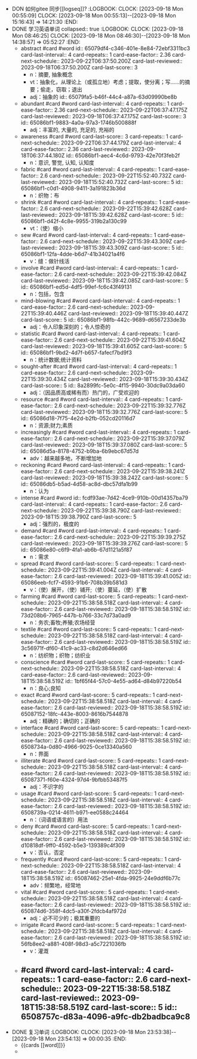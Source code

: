 - DON 如何gitee 同步[[logseq]]?
  :LOGBOOK:
  CLOCK: [2023-09-18 Mon 00:55:09]
  CLOCK: [2023-09-18 Mon 00:55:13]--[2023-09-18 Mon 15:16:43] =>  14:21:30
  :END:
- DONE 学习英语单词
  collapsed:: true
  :LOGBOOK:
  CLOCK: [2023-09-18 Mon 08:46:25]
  CLOCK: [2023-09-18 Mon 08:46:30]--[2023-09-18 Mon 14:38:57] =>  05:52:27
  :END:
	- abstract #card #word
	  id:: 65079df4-c346-401e-8e84-72ebf3311bc3
	  card-last-interval:: 4
	  card-repeats:: 1
	  card-ease-factor:: 2.36
	  card-next-schedule:: 2023-09-22T06:37:50.200Z
	  card-last-reviewed:: 2023-09-18T06:37:50.200Z
	  card-last-score:: 3
		- n：摘要, 抽象概念
		- vt：抽象化，从理论上（或孤立地）考虑；提取，使分离；写……的摘要；偷走，窃取；退出
		- adj：抽象的
		  id:: 65079fa5-b46f-44c4-a87a-63d09990be8b
	- abundant #card #word
	  card-last-interval:: 4
	  card-repeats:: 1
	  card-ease-factor:: 2.36
	  card-next-schedule:: 2023-09-22T06:37:47.175Z
	  card-last-reviewed:: 2023-09-18T06:37:47.175Z
	  card-last-score:: 3
	  id:: 65086bf1-9883-4a0a-97a3-1746b500888f
		- adj：丰富的, 大量的, 充足的, 充裕的
	- awareness #card #word
	  card-last-score:: 3
	  card-repeats:: 1
	  card-next-schedule:: 2023-09-22T06:37:44.179Z
	  card-last-interval:: 4
	  card-ease-factor:: 2.36
	  card-last-reviewed:: 2023-09-18T06:37:44.180Z
	  id:: 65086bf1-aec4-4c6d-9793-42e70f3feb2f
		- n：意识, 警觉, 认知, 认知度
	- fabric #card #word
	  card-last-interval:: 4
	  card-repeats:: 1
	  card-ease-factor:: 2.6
	  card-next-schedule:: 2023-09-22T15:52:40.732Z
	  card-last-reviewed:: 2023-09-18T15:52:40.732Z
	  card-last-score:: 5
	  id:: 65086bf1-c0d1-4908-9411-3a191823b36d
		- n：织物：布
	- shrink #card #word
	  card-last-interval:: 4
	  card-repeats:: 1
	  card-ease-factor:: 2.6
	  card-next-schedule:: 2023-09-22T15:39:42.628Z
	  card-last-reviewed:: 2023-09-18T15:39:42.628Z
	  card-last-score:: 5
	  id:: 65086bf1-d42f-4c8e-9955-319b2a130c99
		- vt：（使）缩小
	- sew #card #word
	  card-last-interval:: 4
	  card-repeats:: 1
	  card-ease-factor:: 2.6
	  card-next-schedule:: 2023-09-22T15:39:43.309Z
	  card-last-reviewed:: 2023-09-18T15:39:43.309Z
	  card-last-score:: 5
	  id:: 65086bf1-12fa-4dde-b6d7-41b34021a4f6
		- v：缝：做针线活
	- involve #card #word
	  card-last-interval:: 4
	  card-repeats:: 1
	  card-ease-factor:: 2.6
	  card-next-schedule:: 2023-09-22T15:39:42.084Z
	  card-last-reviewed:: 2023-09-18T15:39:42.085Z
	  card-last-score:: 5
	  id:: 65086bf1-ed5d-4df5-99ef-fc6c43f49131
		- n：包括，包含
	- mind-blowing #card #word
	  card-last-interval:: 4
	  card-repeats:: 1
	  card-ease-factor:: 2.6
	  card-next-schedule:: 2023-09-22T15:39:40.446Z
	  card-last-reviewed:: 2023-09-18T15:39:40.447Z
	  card-last-score:: 5
	  id:: 65086bf1-98fb-442c-9689-d6567233de3b
		- adj：令人印象深刻的；令人惊奇的
	- statistic #card #word
	  card-last-interval:: 4
	  card-repeats:: 1
	  card-ease-factor:: 2.6
	  card-next-schedule:: 2023-09-22T15:39:41.604Z
	  card-last-reviewed:: 2023-09-18T15:39:41.605Z
	  card-last-score:: 5
	  id:: 65086bf1-9bd2-4d7f-b657-fafecf7bd9f3
		- n：统计数据;统计资料
	- sought-after #card #word
	  card-last-interval:: 4
	  card-repeats:: 1
	  card-ease-factor:: 2.6
	  card-next-schedule:: 2023-09-22T15:39:30.434Z
	  card-last-reviewed:: 2023-09-18T15:39:30.434Z
	  card-last-score:: 5
	  id:: 8a2899fc-5e0c-4f15-9940-30dc9a03da60
		- adj：（因品质高或稀有而）热门的，广受欢迎的
	- resource #card #word
	  card-last-interval:: 4
	  card-repeats:: 1
	  card-ease-factor:: 2.6
	  card-next-schedule:: 2023-09-22T15:39:32.776Z
	  card-last-reviewed:: 2023-09-18T15:39:32.776Z
	  card-last-score:: 5
	  id:: 65086d18-7f75-4e2d-b2fb-052cd20116d7
		- n：资源;财力;素质
	- increasingly #card #word
	  card-last-interval:: 4
	  card-repeats:: 1
	  card-ease-factor:: 2.6
	  card-next-schedule:: 2023-09-22T15:39:37.079Z
	  card-last-reviewed:: 2023-09-18T15:39:37.080Z
	  card-last-score:: 5
	  id:: 65086d5a-8178-4752-b9ba-6b9ebc67d57d
		- adv：越来越多地，不断增加地
	- reckoning #card #word
	  card-last-interval:: 4
	  card-repeats:: 1
	  card-ease-factor:: 2.6
	  card-next-schedule:: 2023-09-22T15:39:38.241Z
	  card-last-reviewed:: 2023-09-18T15:39:38.242Z
	  card-last-score:: 5
	  id:: 65086db5-b5ad-4d58-ac8d-dbc57dfa1b99
		- n：认为
	- intense #card #word
	  id:: fcdf93ae-7d42-4ce9-910b-00d14357ba79
	  card-last-interval:: 4
	  card-repeats:: 1
	  card-ease-factor:: 2.6
	  card-next-schedule:: 2023-09-22T15:39:38.790Z
	  card-last-reviewed:: 2023-09-18T15:39:38.790Z
	  card-last-score:: 5
		- adj：强烈的，极度的
	- demand #card #word
	  card-last-interval:: 4
	  card-repeats:: 1
	  card-ease-factor:: 2.6
	  card-next-schedule:: 2023-09-22T15:39:39.275Z
	  card-last-reviewed:: 2023-09-18T15:39:39.276Z
	  card-last-score:: 5
	  id:: 65086e80-c6f9-4fa1-ab6b-67d1121a5f87
		- n：需求
	- spread #card #word
	  card-last-score:: 5
	  card-repeats:: 1
	  card-next-schedule:: 2023-09-22T15:39:41.004Z
	  card-last-interval:: 4
	  card-ease-factor:: 2.6
	  card-last-reviewed:: 2023-09-18T15:39:41.005Z
	  id:: 65086eeb-fcf7-4593-91b6-708b39b581d3
		- v：（使）展开，（使）铺开;（使）蔓延，（使）扩散
	- farming #card #word
	  card-last-score:: 5
	  card-repeats:: 1
	  card-next-schedule:: 2023-09-22T15:38:58.518Z
	  card-last-interval:: 4
	  card-ease-factor:: 2.6
	  card-last-reviewed:: 2023-09-18T15:38:58.519Z
	  id:: 73d208b6-7965-447b-b766-33c7d73a0ad9
		- n：务农;畜牧;养殖;农场经营
	- textile #card #word
	  card-last-score:: 5
	  card-repeats:: 1
	  card-next-schedule:: 2023-09-22T15:38:58.518Z
	  card-last-interval:: 4
	  card-ease-factor:: 2.6
	  card-last-reviewed:: 2023-09-18T15:38:58.519Z
	  id:: 3c56971f-df60-41c9-ac33-c8d2d646ed66
		- n：纺织物；织物；纺织业
	- conscience #card #word
	  card-last-score:: 5
	  card-repeats:: 1
	  card-next-schedule:: 2023-09-22T15:38:58.518Z
	  card-last-interval:: 4
	  card-ease-factor:: 2.6
	  card-last-reviewed:: 2023-09-18T15:38:58.519Z
	  id:: 1bf65f44-57c0-4e55-ad64-d84b97220b54
		- n：良心;良知
	- exact #card #word
	  card-last-score:: 5
	  card-repeats:: 1
	  card-next-schedule:: 2023-09-22T15:38:58.518Z
	  card-last-interval:: 4
	  card-ease-factor:: 2.6
	  card-last-reviewed:: 2023-09-18T15:38:58.519Z
	  id:: 65087152-18fc-443e-8003-8616b7544878
		- adj：精确的；确切的；正确的
	- interface #card #word
	  card-last-score:: 5
	  card-repeats:: 1
	  card-next-schedule:: 2023-09-22T15:38:58.518Z
	  card-last-interval:: 4
	  card-ease-factor:: 2.6
	  card-last-reviewed:: 2023-09-18T15:38:58.519Z
	  id:: 6508734a-0d80-4966-9025-0ce13340a560
		- n：界面
	- illiterate #card #word
	  card-last-score:: 5
	  card-repeats:: 1
	  card-next-schedule:: 2023-09-22T15:38:58.518Z
	  card-last-interval:: 4
	  card-ease-factor:: 2.6
	  card-last-reviewed:: 2023-09-18T15:38:58.519Z
	  id:: 65087371-f60e-4324-97d4-9bfbb53487f5
		- adj：不识字的
	- usage #card #word
	  card-last-score:: 5
	  card-repeats:: 1
	  card-next-schedule:: 2023-09-22T15:38:58.518Z
	  card-last-interval:: 4
	  card-ease-factor:: 2.6
	  card-last-reviewed:: 2023-09-18T15:38:58.519Z
	  id:: 6508739a-0214-4611-b971-ee0588c24464
		- n：（词语或语言的）用法
	- deny #card #word
	  card-last-score:: 5
	  card-repeats:: 1
	  card-next-schedule:: 2023-09-22T15:38:58.518Z
	  card-last-interval:: 4
	  card-ease-factor:: 2.6
	  card-last-reviewed:: 2023-09-18T15:38:58.519Z
	  id:: d10818df-9ff0-4592-b5e3-139389c4f309
		- v：否认，否定
	- frequently #card #word
	  card-last-score:: 5
	  card-repeats:: 1
	  card-next-schedule:: 2023-09-22T15:38:58.518Z
	  card-last-interval:: 4
	  card-ease-factor:: 2.6
	  card-last-reviewed:: 2023-09-18T15:38:58.519Z
	  id:: 65087462-25e1-4fda-9925-24e9ddf6b77c
		- adv：频繁地，经常地
	- vital #card #word
	  card-last-score:: 5
	  card-repeats:: 1
	  card-next-schedule:: 2023-09-22T15:38:58.518Z
	  card-last-interval:: 4
	  card-ease-factor:: 2.6
	  card-last-reviewed:: 2023-09-18T15:38:58.519Z
	  id:: 650874d6-358f-4dc5-a30f-2fdcb4af972d
		- adj：必不可少的；极其重要的
	- irrigate #card #word
	  card-last-score:: 5
	  card-repeats:: 1
	  card-next-schedule:: 2023-09-22T15:38:58.518Z
	  card-last-interval:: 4
	  card-ease-factor:: 2.6
	  card-last-reviewed:: 2023-09-18T15:38:58.519Z
	  id:: 56fb8ee2-a881-408f-98d3-a5c7221036fb
		- v：灌溉
	- #card #word
	  card-last-interval:: 4
	  card-repeats:: 1
	  card-ease-factor:: 2.6
	  card-next-schedule:: 2023-09-22T15:38:58.518Z
	  card-last-reviewed:: 2023-09-18T15:38:58.519Z
	  card-last-score:: 5
	  id:: 6508757c-d83a-4096-a9fc-db2badbca9c8
		-
- DONE 复习单词
  :LOGBOOK:
  CLOCK: [2023-09-18 Mon 23:53:38]--[2023-09-18 Mon 23:54:13] =>  00:00:35
  :END:
	- {{cards [[word]]}}
	-